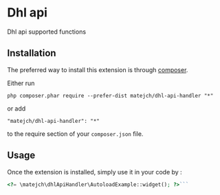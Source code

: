 Dhl api
=======
Dhl api supported functions

Installation
------------

The preferred way to install this extension is through [composer](http://getcomposer.org/download/).

Either run

```
php composer.phar require --prefer-dist matejch/dhl-api-handler "*"
```

or add

```
"matejch/dhl-api-handler": "*"
```

to the require section of your `composer.json` file.


Usage
-----

Once the extension is installed, simply use it in your code by  :

```php
<?= \matejch\dhlApiHandler\AutoloadExample::widget(); ?>```